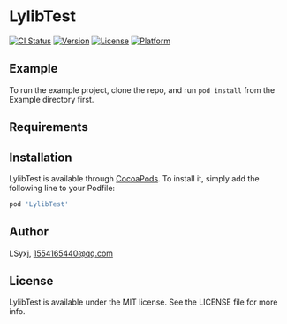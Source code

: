# LylibTest

[![CI Status](https://img.shields.io/travis/LSyxj/LylibTest.svg?style=flat)](https://travis-ci.org/LSyxj/LylibTest)
[![Version](https://img.shields.io/cocoapods/v/LylibTest.svg?style=flat)](https://cocoapods.org/pods/LylibTest)
[![License](https://img.shields.io/cocoapods/l/LylibTest.svg?style=flat)](https://cocoapods.org/pods/LylibTest)
[![Platform](https://img.shields.io/cocoapods/p/LylibTest.svg?style=flat)](https://cocoapods.org/pods/LylibTest)

## Example

To run the example project, clone the repo, and run `pod install` from the Example directory first.

## Requirements

## Installation

LylibTest is available through [CocoaPods](https://cocoapods.org). To install
it, simply add the following line to your Podfile:

```ruby
pod 'LylibTest'
```

## Author

LSyxj, 1554165440@qq.com

## License

LylibTest is available under the MIT license. See the LICENSE file for more info.
